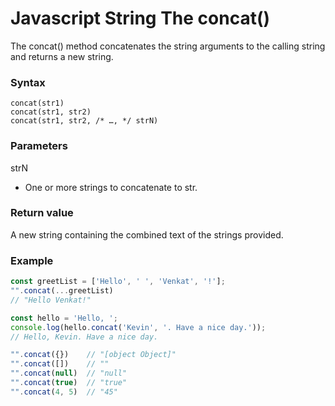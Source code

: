 # Javascript String The concat()
The concat() method concatenates the string arguments to the calling string and returns a new string.
### Syntax
```
concat(str1)
concat(str1, str2)
concat(str1, str2, /* …, */ strN)
```

### Parameters
strN
- One or more strings to concatenate to str.

### Return value
A new string containing the combined text of the strings provided.

### Example
```javascript
const greetList = ['Hello', ' ', 'Venkat', '!'];
"".concat(...greetList)
// "Hello Venkat!"
```

```javascript
const hello = 'Hello, ';
console.log(hello.concat('Kevin', '. Have a nice day.'));
// Hello, Kevin. Have a nice day.
```
```javascript
"".concat({})    // "[object Object]"
"".concat([])    // ""
"".concat(null)  // "null"
"".concat(true)  // "true"
"".concat(4, 5)  // "45"
```
